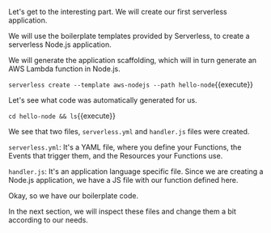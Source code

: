 Let's get to the interesting part. We will create our first serverless application.

We will use the boilerplate templates provided by Serverless, to create a serverless Node.js application.

We will generate the application scaffolding, which will in turn generate an AWS Lambda function in Node.js.

`serverless create --template aws-nodejs --path hello-node`{{execute}}

Let's see what code was automatically generated for us.

`cd hello-node && ls`{{execute}}

We see that two files, `serverless.yml` and `handler.js` files were created.

`serverless.yml`: It's a YAML file, where you define your Functions, the Events that trigger them, and the Resources your Functions use.

`handler.js`: It's an application language specific file. Since we are creating a Node.js application, we have a JS file with our function defined here.

Okay, so we have our boilerplate code.

In the next section, we will inspect these files and change them a bit according to our needs.